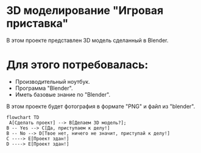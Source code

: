 # 3D моделирование "Игровая приставка"
В этом проекте представлен 3D модель сделанный в Blender.

# Для этого потребовалась:
* Производительный ноутбук.
* Программа "Blender".
* Иметь базовые знание по "Blender".


В этом проекте будет фотография в формате "PNG" и файл из "blender".



```mermaid
flowchart TD
 A[Сделать проект] --> B[Делаем 3D модель?];
B -- Yes --> C[Да, приступаем к делу!]
B -- No --> D[Твое нет, ничего не значит, приступай к делу!]
C ----> E[Проект здан!]
D ----> E[Проект здан!]
```
